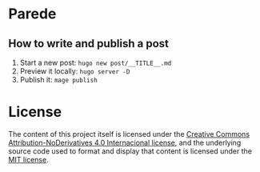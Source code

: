# Parede

## How to write and publish a post

1. Start a new post: `hugo new post/__TITLE__.md`
2. Preview it locally: `hugo server -D`
3. Publish it: `mage publish`

# License

The content of this project itself is licensed under the [Creative Commons Attribution-NoDerivatives 4.0 Internacional license](https://creativecommons.org/licenses/by-nd/4.0/legalcode), and the underlying source code used to format and display that content is licensed under the [MIT license](LICENSE.md).
